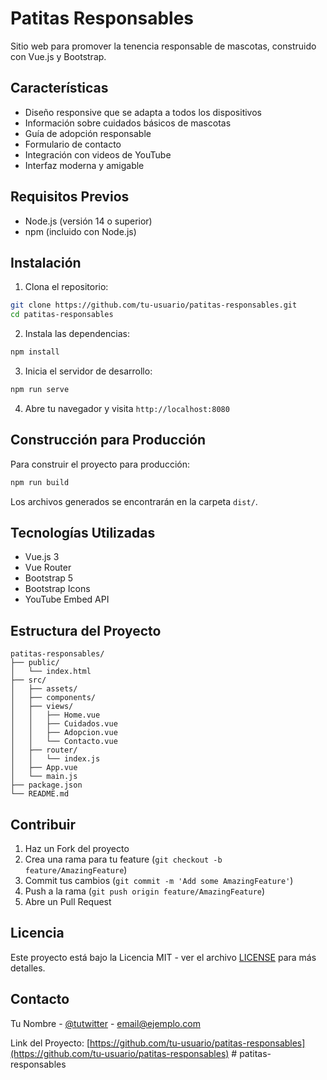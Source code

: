 # Patitas Responsables

Sitio web para promover la tenencia responsable de mascotas, construido con Vue.js y Bootstrap.

## Características

- Diseño responsive que se adapta a todos los dispositivos
- Información sobre cuidados básicos de mascotas
- Guía de adopción responsable
- Formulario de contacto
- Integración con videos de YouTube
- Interfaz moderna y amigable

## Requisitos Previos

- Node.js (versión 14 o superior)
- npm (incluido con Node.js)

## Instalación

1. Clona el repositorio:
```bash
git clone https://github.com/tu-usuario/patitas-responsables.git
cd patitas-responsables
```

2. Instala las dependencias:
```bash
npm install
```

3. Inicia el servidor de desarrollo:
```bash
npm run serve
```

4. Abre tu navegador y visita `http://localhost:8080`

## Construcción para Producción

Para construir el proyecto para producción:

```bash
npm run build
```

Los archivos generados se encontrarán en la carpeta `dist/`.

## Tecnologías Utilizadas

- Vue.js 3
- Vue Router
- Bootstrap 5
- Bootstrap Icons
- YouTube Embed API

## Estructura del Proyecto

```
patitas-responsables/
├── public/
│   └── index.html
├── src/
│   ├── assets/
│   ├── components/
│   ├── views/
│   │   ├── Home.vue
│   │   ├── Cuidados.vue
│   │   ├── Adopcion.vue
│   │   └── Contacto.vue
│   ├── router/
│   │   └── index.js
│   ├── App.vue
│   └── main.js
├── package.json
└── README.md
```

## Contribuir

1. Haz un Fork del proyecto
2. Crea una rama para tu feature (`git checkout -b feature/AmazingFeature`)
3. Commit tus cambios (`git commit -m 'Add some AmazingFeature'`)
4. Push a la rama (`git push origin feature/AmazingFeature`)
5. Abre un Pull Request

## Licencia

Este proyecto está bajo la Licencia MIT - ver el archivo [LICENSE](LICENSE) para más detalles.

## Contacto

Tu Nombre - [@tutwitter](https://twitter.com/tutwitter) - email@ejemplo.com

Link del Proyecto: [https://github.com/tu-usuario/patitas-responsables](https://github.com/tu-usuario/patitas-responsables) #   p a t i t a s - r e s p o n s a b l e s 
 
 